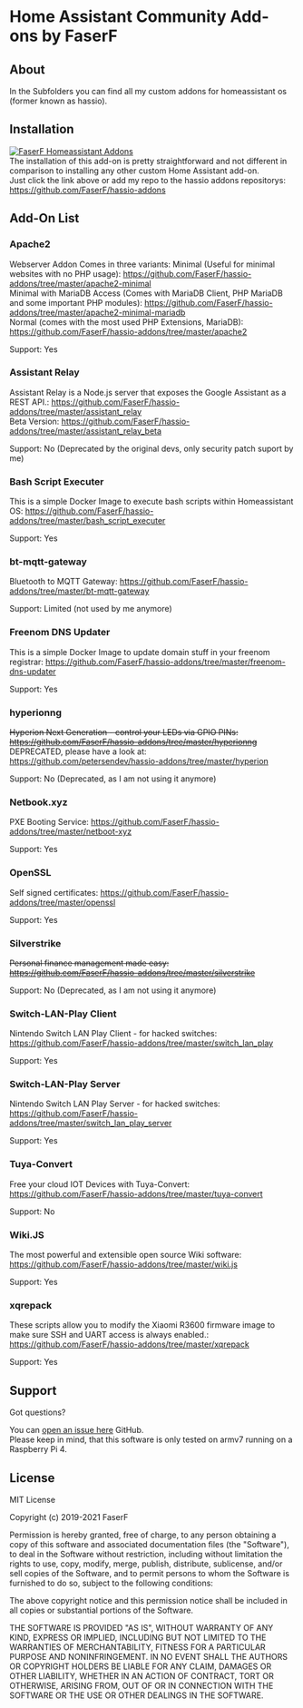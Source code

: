 # Home Assistant Community Add-ons by FaserF

## About

In the Subfolders you can find all my custom addons for homeassistant os (former known as hassio).

## Installation

[![FaserF Homeassistant Addons](https://my.home-assistant.io/badges/supervisor_add_addon_repository.svg)](https://my.home-assistant.io/redirect/supervisor_add_addon_repository/?repository_url=https%3A%2F%2Fgithub.com%2FFaserF%2Fhassio-addons)
<br /> 
The installation of this add-on is pretty straightforward and not different in comparison to installing any other custom Home Assistant add-on.<br /> 
Just click the link above or add my repo to the hassio addons repositorys: https://github.com/FaserF/hassio-addons

## Add-On List

### Apache2
Webserver Addon 
Comes in three variants:
Minimal (Useful for minimal websites with no PHP usage): https://github.com/FaserF/hassio-addons/tree/master/apache2-minimal<br /> 
Minimal with MariaDB Access (Comes with MariaDB Client, PHP MariaDB and some important PHP modules): https://github.com/FaserF/hassio-addons/tree/master/apache2-minimal-mariadb<br /> 
Normal (comes with the most used PHP Extensions, MariaDB): https://github.com/FaserF/hassio-addons/tree/master/apache2

Support: Yes

### Assistant Relay
Assistant Relay is a Node.js server that exposes the Google Assistant as a REST API.: https://github.com/FaserF/hassio-addons/tree/master/assistant_relay<br /> 
Beta Version: https://github.com/FaserF/hassio-addons/tree/master/assistant_relay_beta

Support: No (Deprecated by the original devs, only security patch suport by me)

### Bash Script Executer
This is a simple Docker Image to execute bash scripts within Homeassistant OS: https://github.com/FaserF/hassio-addons/tree/master/bash_script_executer

Support: Yes

### bt-mqtt-gateway
Bluetooth to MQTT Gateway: https://github.com/FaserF/hassio-addons/tree/master/bt-mqtt-gateway

Support: Limited (not used by me anymore)

### Freenom DNS Updater
This is a simple Docker Image to update domain stuff in your freenom registrar: https://github.com/FaserF/hassio-addons/tree/master/freenom-dns-updater

Support: Yes

### hyperionng
~~Hyperion Next Generation - control your LEDs via GPIO PINs: https://github.com/FaserF/hassio-addons/tree/master/hyperionng~~ <br /> 
DEPRECATED, please have a look at: https://github.com/petersendev/hassio-addons/tree/master/hyperion

Support: No (Deprecated, as I am not using it anymore)

### Netbook.xyz
PXE Booting Service: https://github.com/FaserF/hassio-addons/tree/master/netboot-xyz

Support: Yes

### OpenSSL
Self signed certificates: https://github.com/FaserF/hassio-addons/tree/master/openssl

Support: Yes

### Silverstrike
~~Personal finance management made easy: https://github.com/FaserF/hassio-addons/tree/master/silverstrike~~

Support: No (Deprecated, as I am not using it anymore)

### Switch-LAN-Play Client
Nintendo Switch LAN Play Client - for hacked switches: https://github.com/FaserF/hassio-addons/tree/master/switch_lan_play

Support: Yes

### Switch-LAN-Play Server
Nintendo Switch LAN Play Server - for hacked switches: https://github.com/FaserF/hassio-addons/tree/master/switch_lan_play_server

Support: Yes

### Tuya-Convert
Free your cloud IOT Devices with Tuya-Convert: https://github.com/FaserF/hassio-addons/tree/master/tuya-convert

Support: No

### Wiki.JS
The most powerful and extensible open source Wiki software: https://github.com/FaserF/hassio-addons/tree/master/wiki.js

Support: Yes

### xqrepack
These scripts allow you to modify the Xiaomi R3600 firmware image to make sure SSH and UART access is always enabled.: https://github.com/FaserF/hassio-addons/tree/master/xqrepack

Support: Yes

## Support

Got questions?

You can [open an issue here][issue] GitHub. <br /> 
Please keep in mind, that this software is only tested on armv7 running on a Raspberry Pi 4.

## License

MIT License

Copyright (c) 2019-2021 FaserF

Permission is hereby granted, free of charge, to any person obtaining a copy
of this software and associated documentation files (the "Software"), to deal
in the Software without restriction, including without limitation the rights
to use, copy, modify, merge, publish, distribute, sublicense, and/or sell
copies of the Software, and to permit persons to whom the Software is
furnished to do so, subject to the following conditions:

The above copyright notice and this permission notice shall be included in all
copies or substantial portions of the Software.

THE SOFTWARE IS PROVIDED "AS IS", WITHOUT WARRANTY OF ANY KIND, EXPRESS OR
IMPLIED, INCLUDING BUT NOT LIMITED TO THE WARRANTIES OF MERCHANTABILITY,
FITNESS FOR A PARTICULAR PURPOSE AND NONINFRINGEMENT. IN NO EVENT SHALL THE
AUTHORS OR COPYRIGHT HOLDERS BE LIABLE FOR ANY CLAIM, DAMAGES OR OTHER
LIABILITY, WHETHER IN AN ACTION OF CONTRACT, TORT OR OTHERWISE, ARISING FROM,
OUT OF OR IN CONNECTION WITH THE SOFTWARE OR THE USE OR OTHER DEALINGS IN THE
SOFTWARE.

[FaserF]: https://github.com/FaserF/
[issue]: https://github.com/FaserF/hassio-addons/issues
